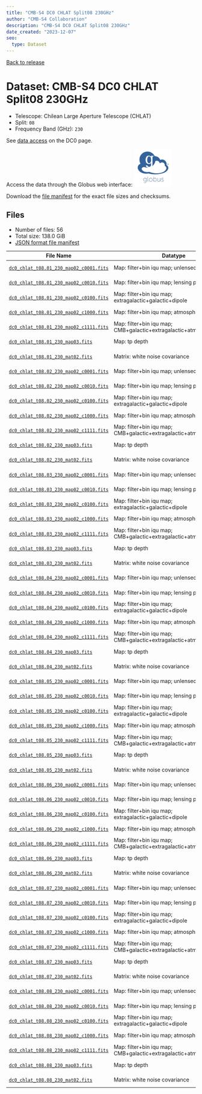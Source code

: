 ```yaml
---
title: "CMB-S4 DC0 CHLAT Split08 230GHz"
author: "CMB-S4 Collaboration"
description: "CMB-S4 DC0 CHLAT Split08 230GHz"
date_created: "2023-12-07"
seo:
  type: Dataset
---
```


[Back to release](./dc0.html#datasets)

# Dataset: CMB-S4 DC0 CHLAT Split08 230GHz

- Telescope: Chilean Large Aperture Telescope (CHLAT)
- Split: `08`
- Frequency Band (GHz): `230`

See [data access](./dc0.html#data-access) on the DC0 page.

Access the data through the Globus web interface: [![Download via Globus](images/globus-logo.png)](https://app.globus.org/file-manager?origin_id=c9dc477a-3db5-4946-874d-a5dc7efcabcf&origin_path=%2Fdatareleases%2Fdc0%2Fmission%2Fchlat%2Fsplit08%2F230%2F)

Download the [file manifest](https://g-9fdb0b.6b7bd8.0ec8.data.globus.org/datareleases/dc0/mission/chlat/split08/230/manifest.json) for the exact file sizes and checksums.

## Files

- Number of files: 56
- Total size: 138.0 GiB
- [JSON format file manifest](https://g-9fdb0b.6b7bd8.0ec8.data.globus.org/datareleases/dc0/mission/chlat/split08/230/manifest.json)

|                                                                                File Name                                                                                 |                               Datatype                               |  Size   |
| ------------------------------------------------------------------------------------------------------------------------------------------------------------------------ | -------------------------------------------------------------------- | ------- |
| [`dc0_chlat_t08.01_230_map02_c0001.fits`](https://g-9fdb0b.6b7bd8.0ec8.data.globus.org/datareleases/dc0/mission/chlat/split08/230/dc0_chlat_t08.01_230_map02_c0001.fits) | Map: filter+bin iqu map; unlensed primary CMB                        | 2.3 GiB |
| [`dc0_chlat_t08.01_230_map02_c0010.fits`](https://g-9fdb0b.6b7bd8.0ec8.data.globus.org/datareleases/dc0/mission/chlat/split08/230/dc0_chlat_t08.01_230_map02_c0010.fits) | Map: filter+bin iqu map; lensing perturbation                        | 2.3 GiB |
| [`dc0_chlat_t08.01_230_map02_c0100.fits`](https://g-9fdb0b.6b7bd8.0ec8.data.globus.org/datareleases/dc0/mission/chlat/split08/230/dc0_chlat_t08.01_230_map02_c0100.fits) | Map: filter+bin iqu map; extragalactic+galactic+dipole               | 2.3 GiB |
| [`dc0_chlat_t08.01_230_map02_c1000.fits`](https://g-9fdb0b.6b7bd8.0ec8.data.globus.org/datareleases/dc0/mission/chlat/split08/230/dc0_chlat_t08.01_230_map02_c1000.fits) | Map: filter+bin iqu map; atmosphere+noise                            | 2.3 GiB |
| [`dc0_chlat_t08.01_230_map02_c1111.fits`](https://g-9fdb0b.6b7bd8.0ec8.data.globus.org/datareleases/dc0/mission/chlat/split08/230/dc0_chlat_t08.01_230_map02_c1111.fits) | Map: filter+bin iqu map; CMB+galactic+extragalactic+atmosphere+noise | 2.3 GiB |
| [`dc0_chlat_t08.01_230_map03.fits`](https://g-9fdb0b.6b7bd8.0ec8.data.globus.org/datareleases/dc0/mission/chlat/split08/230/dc0_chlat_t08.01_230_map03.fits)             | Map: tp depth                                                        | 1.5 GiB |
| [`dc0_chlat_t08.01_230_mat02.fits`](https://g-9fdb0b.6b7bd8.0ec8.data.globus.org/datareleases/dc0/mission/chlat/split08/230/dc0_chlat_t08.01_230_mat02.fits)             | Matrix: white noise covariance                                       | 4.5 GiB |
| [`dc0_chlat_t08.02_230_map02_c0001.fits`](https://g-9fdb0b.6b7bd8.0ec8.data.globus.org/datareleases/dc0/mission/chlat/split08/230/dc0_chlat_t08.02_230_map02_c0001.fits) | Map: filter+bin iqu map; unlensed primary CMB                        | 2.3 GiB |
| [`dc0_chlat_t08.02_230_map02_c0010.fits`](https://g-9fdb0b.6b7bd8.0ec8.data.globus.org/datareleases/dc0/mission/chlat/split08/230/dc0_chlat_t08.02_230_map02_c0010.fits) | Map: filter+bin iqu map; lensing perturbation                        | 2.3 GiB |
| [`dc0_chlat_t08.02_230_map02_c0100.fits`](https://g-9fdb0b.6b7bd8.0ec8.data.globus.org/datareleases/dc0/mission/chlat/split08/230/dc0_chlat_t08.02_230_map02_c0100.fits) | Map: filter+bin iqu map; extragalactic+galactic+dipole               | 2.3 GiB |
| [`dc0_chlat_t08.02_230_map02_c1000.fits`](https://g-9fdb0b.6b7bd8.0ec8.data.globus.org/datareleases/dc0/mission/chlat/split08/230/dc0_chlat_t08.02_230_map02_c1000.fits) | Map: filter+bin iqu map; atmosphere+noise                            | 2.3 GiB |
| [`dc0_chlat_t08.02_230_map02_c1111.fits`](https://g-9fdb0b.6b7bd8.0ec8.data.globus.org/datareleases/dc0/mission/chlat/split08/230/dc0_chlat_t08.02_230_map02_c1111.fits) | Map: filter+bin iqu map; CMB+galactic+extragalactic+atmosphere+noise | 2.3 GiB |
| [`dc0_chlat_t08.02_230_map03.fits`](https://g-9fdb0b.6b7bd8.0ec8.data.globus.org/datareleases/dc0/mission/chlat/split08/230/dc0_chlat_t08.02_230_map03.fits)             | Map: tp depth                                                        | 1.5 GiB |
| [`dc0_chlat_t08.02_230_mat02.fits`](https://g-9fdb0b.6b7bd8.0ec8.data.globus.org/datareleases/dc0/mission/chlat/split08/230/dc0_chlat_t08.02_230_mat02.fits)             | Matrix: white noise covariance                                       | 4.5 GiB |
| [`dc0_chlat_t08.03_230_map02_c0001.fits`](https://g-9fdb0b.6b7bd8.0ec8.data.globus.org/datareleases/dc0/mission/chlat/split08/230/dc0_chlat_t08.03_230_map02_c0001.fits) | Map: filter+bin iqu map; unlensed primary CMB                        | 2.3 GiB |
| [`dc0_chlat_t08.03_230_map02_c0010.fits`](https://g-9fdb0b.6b7bd8.0ec8.data.globus.org/datareleases/dc0/mission/chlat/split08/230/dc0_chlat_t08.03_230_map02_c0010.fits) | Map: filter+bin iqu map; lensing perturbation                        | 2.3 GiB |
| [`dc0_chlat_t08.03_230_map02_c0100.fits`](https://g-9fdb0b.6b7bd8.0ec8.data.globus.org/datareleases/dc0/mission/chlat/split08/230/dc0_chlat_t08.03_230_map02_c0100.fits) | Map: filter+bin iqu map; extragalactic+galactic+dipole               | 2.3 GiB |
| [`dc0_chlat_t08.03_230_map02_c1000.fits`](https://g-9fdb0b.6b7bd8.0ec8.data.globus.org/datareleases/dc0/mission/chlat/split08/230/dc0_chlat_t08.03_230_map02_c1000.fits) | Map: filter+bin iqu map; atmosphere+noise                            | 2.3 GiB |
| [`dc0_chlat_t08.03_230_map02_c1111.fits`](https://g-9fdb0b.6b7bd8.0ec8.data.globus.org/datareleases/dc0/mission/chlat/split08/230/dc0_chlat_t08.03_230_map02_c1111.fits) | Map: filter+bin iqu map; CMB+galactic+extragalactic+atmosphere+noise | 2.3 GiB |
| [`dc0_chlat_t08.03_230_map03.fits`](https://g-9fdb0b.6b7bd8.0ec8.data.globus.org/datareleases/dc0/mission/chlat/split08/230/dc0_chlat_t08.03_230_map03.fits)             | Map: tp depth                                                        | 1.5 GiB |
| [`dc0_chlat_t08.03_230_mat02.fits`](https://g-9fdb0b.6b7bd8.0ec8.data.globus.org/datareleases/dc0/mission/chlat/split08/230/dc0_chlat_t08.03_230_mat02.fits)             | Matrix: white noise covariance                                       | 4.5 GiB |
| [`dc0_chlat_t08.04_230_map02_c0001.fits`](https://g-9fdb0b.6b7bd8.0ec8.data.globus.org/datareleases/dc0/mission/chlat/split08/230/dc0_chlat_t08.04_230_map02_c0001.fits) | Map: filter+bin iqu map; unlensed primary CMB                        | 2.3 GiB |
| [`dc0_chlat_t08.04_230_map02_c0010.fits`](https://g-9fdb0b.6b7bd8.0ec8.data.globus.org/datareleases/dc0/mission/chlat/split08/230/dc0_chlat_t08.04_230_map02_c0010.fits) | Map: filter+bin iqu map; lensing perturbation                        | 2.3 GiB |
| [`dc0_chlat_t08.04_230_map02_c0100.fits`](https://g-9fdb0b.6b7bd8.0ec8.data.globus.org/datareleases/dc0/mission/chlat/split08/230/dc0_chlat_t08.04_230_map02_c0100.fits) | Map: filter+bin iqu map; extragalactic+galactic+dipole               | 2.3 GiB |
| [`dc0_chlat_t08.04_230_map02_c1000.fits`](https://g-9fdb0b.6b7bd8.0ec8.data.globus.org/datareleases/dc0/mission/chlat/split08/230/dc0_chlat_t08.04_230_map02_c1000.fits) | Map: filter+bin iqu map; atmosphere+noise                            | 2.3 GiB |
| [`dc0_chlat_t08.04_230_map02_c1111.fits`](https://g-9fdb0b.6b7bd8.0ec8.data.globus.org/datareleases/dc0/mission/chlat/split08/230/dc0_chlat_t08.04_230_map02_c1111.fits) | Map: filter+bin iqu map; CMB+galactic+extragalactic+atmosphere+noise | 2.3 GiB |
| [`dc0_chlat_t08.04_230_map03.fits`](https://g-9fdb0b.6b7bd8.0ec8.data.globus.org/datareleases/dc0/mission/chlat/split08/230/dc0_chlat_t08.04_230_map03.fits)             | Map: tp depth                                                        | 1.5 GiB |
| [`dc0_chlat_t08.04_230_mat02.fits`](https://g-9fdb0b.6b7bd8.0ec8.data.globus.org/datareleases/dc0/mission/chlat/split08/230/dc0_chlat_t08.04_230_mat02.fits)             | Matrix: white noise covariance                                       | 4.5 GiB |
| [`dc0_chlat_t08.05_230_map02_c0001.fits`](https://g-9fdb0b.6b7bd8.0ec8.data.globus.org/datareleases/dc0/mission/chlat/split08/230/dc0_chlat_t08.05_230_map02_c0001.fits) | Map: filter+bin iqu map; unlensed primary CMB                        | 2.3 GiB |
| [`dc0_chlat_t08.05_230_map02_c0010.fits`](https://g-9fdb0b.6b7bd8.0ec8.data.globus.org/datareleases/dc0/mission/chlat/split08/230/dc0_chlat_t08.05_230_map02_c0010.fits) | Map: filter+bin iqu map; lensing perturbation                        | 2.3 GiB |
| [`dc0_chlat_t08.05_230_map02_c0100.fits`](https://g-9fdb0b.6b7bd8.0ec8.data.globus.org/datareleases/dc0/mission/chlat/split08/230/dc0_chlat_t08.05_230_map02_c0100.fits) | Map: filter+bin iqu map; extragalactic+galactic+dipole               | 2.3 GiB |
| [`dc0_chlat_t08.05_230_map02_c1000.fits`](https://g-9fdb0b.6b7bd8.0ec8.data.globus.org/datareleases/dc0/mission/chlat/split08/230/dc0_chlat_t08.05_230_map02_c1000.fits) | Map: filter+bin iqu map; atmosphere+noise                            | 2.3 GiB |
| [`dc0_chlat_t08.05_230_map02_c1111.fits`](https://g-9fdb0b.6b7bd8.0ec8.data.globus.org/datareleases/dc0/mission/chlat/split08/230/dc0_chlat_t08.05_230_map02_c1111.fits) | Map: filter+bin iqu map; CMB+galactic+extragalactic+atmosphere+noise | 2.3 GiB |
| [`dc0_chlat_t08.05_230_map03.fits`](https://g-9fdb0b.6b7bd8.0ec8.data.globus.org/datareleases/dc0/mission/chlat/split08/230/dc0_chlat_t08.05_230_map03.fits)             | Map: tp depth                                                        | 1.5 GiB |
| [`dc0_chlat_t08.05_230_mat02.fits`](https://g-9fdb0b.6b7bd8.0ec8.data.globus.org/datareleases/dc0/mission/chlat/split08/230/dc0_chlat_t08.05_230_mat02.fits)             | Matrix: white noise covariance                                       | 4.5 GiB |
| [`dc0_chlat_t08.06_230_map02_c0001.fits`](https://g-9fdb0b.6b7bd8.0ec8.data.globus.org/datareleases/dc0/mission/chlat/split08/230/dc0_chlat_t08.06_230_map02_c0001.fits) | Map: filter+bin iqu map; unlensed primary CMB                        | 2.3 GiB |
| [`dc0_chlat_t08.06_230_map02_c0010.fits`](https://g-9fdb0b.6b7bd8.0ec8.data.globus.org/datareleases/dc0/mission/chlat/split08/230/dc0_chlat_t08.06_230_map02_c0010.fits) | Map: filter+bin iqu map; lensing perturbation                        | 2.3 GiB |
| [`dc0_chlat_t08.06_230_map02_c0100.fits`](https://g-9fdb0b.6b7bd8.0ec8.data.globus.org/datareleases/dc0/mission/chlat/split08/230/dc0_chlat_t08.06_230_map02_c0100.fits) | Map: filter+bin iqu map; extragalactic+galactic+dipole               | 2.3 GiB |
| [`dc0_chlat_t08.06_230_map02_c1000.fits`](https://g-9fdb0b.6b7bd8.0ec8.data.globus.org/datareleases/dc0/mission/chlat/split08/230/dc0_chlat_t08.06_230_map02_c1000.fits) | Map: filter+bin iqu map; atmosphere+noise                            | 2.3 GiB |
| [`dc0_chlat_t08.06_230_map02_c1111.fits`](https://g-9fdb0b.6b7bd8.0ec8.data.globus.org/datareleases/dc0/mission/chlat/split08/230/dc0_chlat_t08.06_230_map02_c1111.fits) | Map: filter+bin iqu map; CMB+galactic+extragalactic+atmosphere+noise | 2.3 GiB |
| [`dc0_chlat_t08.06_230_map03.fits`](https://g-9fdb0b.6b7bd8.0ec8.data.globus.org/datareleases/dc0/mission/chlat/split08/230/dc0_chlat_t08.06_230_map03.fits)             | Map: tp depth                                                        | 1.5 GiB |
| [`dc0_chlat_t08.06_230_mat02.fits`](https://g-9fdb0b.6b7bd8.0ec8.data.globus.org/datareleases/dc0/mission/chlat/split08/230/dc0_chlat_t08.06_230_mat02.fits)             | Matrix: white noise covariance                                       | 4.5 GiB |
| [`dc0_chlat_t08.07_230_map02_c0001.fits`](https://g-9fdb0b.6b7bd8.0ec8.data.globus.org/datareleases/dc0/mission/chlat/split08/230/dc0_chlat_t08.07_230_map02_c0001.fits) | Map: filter+bin iqu map; unlensed primary CMB                        | 2.3 GiB |
| [`dc0_chlat_t08.07_230_map02_c0010.fits`](https://g-9fdb0b.6b7bd8.0ec8.data.globus.org/datareleases/dc0/mission/chlat/split08/230/dc0_chlat_t08.07_230_map02_c0010.fits) | Map: filter+bin iqu map; lensing perturbation                        | 2.3 GiB |
| [`dc0_chlat_t08.07_230_map02_c0100.fits`](https://g-9fdb0b.6b7bd8.0ec8.data.globus.org/datareleases/dc0/mission/chlat/split08/230/dc0_chlat_t08.07_230_map02_c0100.fits) | Map: filter+bin iqu map; extragalactic+galactic+dipole               | 2.3 GiB |
| [`dc0_chlat_t08.07_230_map02_c1000.fits`](https://g-9fdb0b.6b7bd8.0ec8.data.globus.org/datareleases/dc0/mission/chlat/split08/230/dc0_chlat_t08.07_230_map02_c1000.fits) | Map: filter+bin iqu map; atmosphere+noise                            | 2.3 GiB |
| [`dc0_chlat_t08.07_230_map02_c1111.fits`](https://g-9fdb0b.6b7bd8.0ec8.data.globus.org/datareleases/dc0/mission/chlat/split08/230/dc0_chlat_t08.07_230_map02_c1111.fits) | Map: filter+bin iqu map; CMB+galactic+extragalactic+atmosphere+noise | 2.3 GiB |
| [`dc0_chlat_t08.07_230_map03.fits`](https://g-9fdb0b.6b7bd8.0ec8.data.globus.org/datareleases/dc0/mission/chlat/split08/230/dc0_chlat_t08.07_230_map03.fits)             | Map: tp depth                                                        | 1.5 GiB |
| [`dc0_chlat_t08.07_230_mat02.fits`](https://g-9fdb0b.6b7bd8.0ec8.data.globus.org/datareleases/dc0/mission/chlat/split08/230/dc0_chlat_t08.07_230_mat02.fits)             | Matrix: white noise covariance                                       | 4.5 GiB |
| [`dc0_chlat_t08.08_230_map02_c0001.fits`](https://g-9fdb0b.6b7bd8.0ec8.data.globus.org/datareleases/dc0/mission/chlat/split08/230/dc0_chlat_t08.08_230_map02_c0001.fits) | Map: filter+bin iqu map; unlensed primary CMB                        | 2.3 GiB |
| [`dc0_chlat_t08.08_230_map02_c0010.fits`](https://g-9fdb0b.6b7bd8.0ec8.data.globus.org/datareleases/dc0/mission/chlat/split08/230/dc0_chlat_t08.08_230_map02_c0010.fits) | Map: filter+bin iqu map; lensing perturbation                        | 2.3 GiB |
| [`dc0_chlat_t08.08_230_map02_c0100.fits`](https://g-9fdb0b.6b7bd8.0ec8.data.globus.org/datareleases/dc0/mission/chlat/split08/230/dc0_chlat_t08.08_230_map02_c0100.fits) | Map: filter+bin iqu map; extragalactic+galactic+dipole               | 2.3 GiB |
| [`dc0_chlat_t08.08_230_map02_c1000.fits`](https://g-9fdb0b.6b7bd8.0ec8.data.globus.org/datareleases/dc0/mission/chlat/split08/230/dc0_chlat_t08.08_230_map02_c1000.fits) | Map: filter+bin iqu map; atmosphere+noise                            | 2.3 GiB |
| [`dc0_chlat_t08.08_230_map02_c1111.fits`](https://g-9fdb0b.6b7bd8.0ec8.data.globus.org/datareleases/dc0/mission/chlat/split08/230/dc0_chlat_t08.08_230_map02_c1111.fits) | Map: filter+bin iqu map; CMB+galactic+extragalactic+atmosphere+noise | 2.3 GiB |
| [`dc0_chlat_t08.08_230_map03.fits`](https://g-9fdb0b.6b7bd8.0ec8.data.globus.org/datareleases/dc0/mission/chlat/split08/230/dc0_chlat_t08.08_230_map03.fits)             | Map: tp depth                                                        | 1.5 GiB |
| [`dc0_chlat_t08.08_230_mat02.fits`](https://g-9fdb0b.6b7bd8.0ec8.data.globus.org/datareleases/dc0/mission/chlat/split08/230/dc0_chlat_t08.08_230_mat02.fits)             | Matrix: white noise covariance                                       | 4.5 GiB |
